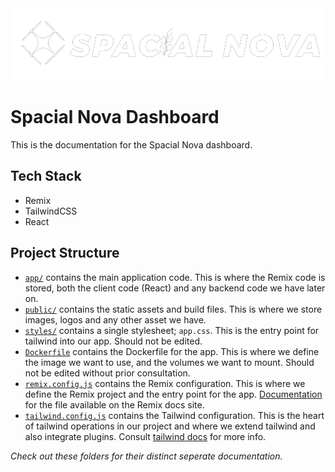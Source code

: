 <div align="center">
<img src="./public/images/logo.png" alt="Spacial Nova"/>
</div>

# Spacial Nova Dashboard

This is the documentation for the Spacial Nova dashboard. 

## Tech Stack

- Remix
- TailwindCSS
- React

## Project Structure

- [`app/`](./app) contains the main application code. This is where the Remix code is stored, both the client code (React) and any backend code we have later on.
- [`public/`](./public/) contains the static assets and build files. This is where we store images, logos and any other asset we have.
- [`styles/`](./styles/) contains a single stylesheet; `app.css`. This is the entry point for tailwind into our app. Should not be edited.
- [`Dockerfile`](./Dockerfile) contains the Dockerfile for the app. This is where we define the image we want to use, and the volumes we want to mount. Should not be edited without prior consultation.
- [`remix.config.js`](./remix.config.js) contains the Remix configuration. This is where we define the Remix project and the entry point for the app. [Documentation](https://remix.run/docs/en/v1/api/conventions#remixconfigjs) for the file available on the Remix docs site.
- [`tailwind.config.js`](./tailwind.config.js) contains the Tailwind configuration. This is the heart of tailwind operations in our project and where we extend tailwind and also integrate plugins. Consult [tailwind docs](https://tailwindcss.com/docs/configuration) for more info.

*Check out these folders for their distinct seperate documentation.*